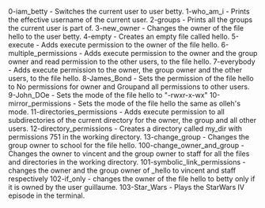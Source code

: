 0-iam_betty - Switches the current user to user betty.
1-who_am_i - Prints the effective username of the current user.
2-groups - Prints all the groups the current user is part of.
3-new_owner - Changes the owner of the file hello to the user betty.
4-empty - Creates an empty file called hello.
5-execute - Adds execute permission to the owner of the file hello.
6-multiple_permissions - Adds execute permission to the owner and the group owner and read permission to the other users, to the file hello.
7-everybody - Adds execute permission to the owner, the group owner and the other users, to the file hello.
8-James_Bond - Sets the permission of the file hello to No permissions for owner and Groupand all permissions to other users.
9-John_DOe - Sets the mode of the file hello to "-rwxr-x-wx"
10-mirror_permissions - Sets the mode of the file hello the same as olleh's mode.
11-directories_permissions - Adds execute permission to all subdirectories of the current directory for the owner, the group and all other users.
12-directory_permissions - Creates a directory called my_dir with permissions 751 in the working directory.
13-change_group - Changes the group owner to school for the file hello.
100-change_owner_and_group - Changes the owner to vincent and the group owner to staff for all the files and directories in the working directory.
101-symbolic_link_permissions - changes the owner and the group owner of _hello to vincent and staff respectively
102-if_only - changes the owner of the file hello to betty only if it is owned by the user guillaume.
103-Star_Wars - Plays the StarWars IV episode in the terminal.
